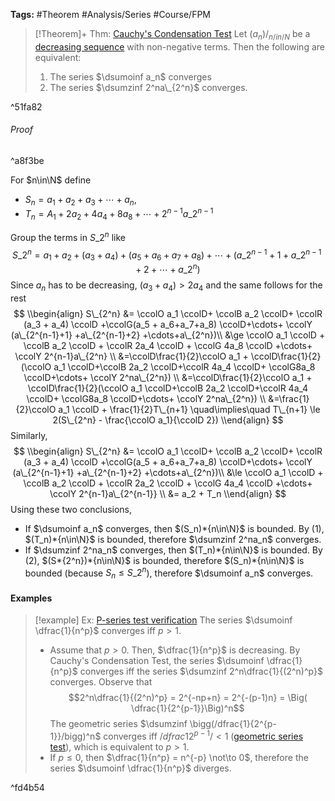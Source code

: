 ---
---

**Tags:** #Theorem #Analysis/Series #Course/FPM 

 > 
 > \[!Theorem\]+ Thm: [Cauchy's Condensation Test](Cauchy's%20Condensation%20Test.md)
 > Let $(a_n)/_{n/in/N}$ be a [decreasing sequence](Monotone%20Sequences.md)  with non-negative terms. Then the following are equivalent:
 > 
 > 1. The series $\dsumoinf a_n$ converges 
 > 1. The series $\dsumzinf 2^na\_{2^n}$ converges.

^51fa82

###### Proof

^a8f3be

For $n\in\N$ define

* $S_n = a_1 + a_2 + a_3 + \cdots + a_n$,
* $T_n = A_1 + 2a_2 + 4a_4 + 8a_8 + \cdots + 2^{n-1}a\_{2^{n-1}}$

Group the terms in $S\_{2^n}$ like
$$S\_{2^n} = a_1 + a_2 + (a_3 + a_4) + (a_5 + a_6+a_7+a_8)+\cdots+(a\_{2^{n-1}+1} +a\_{2^{n-1}+2} +\cdots+a\_{2^n})$$
Since $a_n$ has to be decreasing, $(a_3+a_4) > 2a_4$ and the same follows for the rest
$$
\\begin{align}
S\_{2^n} &= \ccolO a_1 \ccolD+ \ccolB a_2 \ccolD+ \ccolR (a_3 + a_4) \ccolD +\ccolG(a_5 + a_6+a_7+a_8) \ccolD+\cdots+ \ccolY (a\_{2^{n-1}+1} +a\_{2^{n-1}+2} +\cdots+a\_{2^n})\\
&\ge \ccolO a_1 \ccolD + \ccolB a_2 \ccolD + \ccolR 2a_4 \ccolD + \ccolG 4a_8 \ccolD +\cdots+ \ccolY 2^{n-1}a\_{2^n} \\
&=\ccolD\frac{1}{2}\ccolO a_1 + \ccolD\frac{1}{2}(\ccolO a_1 \ccolD+\ccolB 2a_2 \ccolD+\ccolR 4a_4 \ccolD+ \ccolG8a_8 \ccolD+\cdots+ \ccolY 2^na\_{2^n}) \\
&=\ccolD\frac{1}{2}\ccolO a_1 + \ccolD\frac{1}{2}(\ccolO a_1 \ccolD+\ccolB 2a_2 \ccolD+\ccolR 4a_4 \ccolD+ \ccolG8a_8 \ccolD+\cdots+ \ccolY 2^na\_{2^n}) \\
&=\frac{1}{2}\ccolO a_1 \ccolD + \frac{1}{2}T\_{n+1} \quad\implies\quad T\_{n+1} \le 2(S\_{2^n} - \frac{\ccolO a_1}{\ccolD 2})
\\end{align}
$$
Similarly,
$$
\\begin{align}
S\_{2^n} &= \ccolO a_1 \ccolD+ \ccolB a_2 \ccolD+ \ccolR (a_3 + a_4) \ccolD +\ccolG(a_5 + a_6+a_7+a_8) \ccolD+\cdots+ \ccolY (a\_{2^{n-1}+1} +a\_{2^{n-1}+2} +\cdots+a\_{2^n})\\
&\le \ccolO a_1 \ccolD + \ccolB a_2 \ccolD + \ccolR 2a_2 \ccolD + \ccolG 4a_4 \ccolD +\cdots+ \ccolY 2^{n-1}a\_{2^{n-1}} \\
&= a_2 + T_n
\\end{align}
$$
Using these two conclusions,

* If $\dsumoinf a_n$ converges, then $(S_n)*{n\in\N}$ is bounded. By (1), $(T_n)*{n\in\N}$ is bounded, therefore $\dsumzinf 2^na_n$ converges.
* If $\dsumzinf 2^na_n$ converges, then $(T_n)*{n\in\N}$ is bounded. By (2), $(S*{2^n})*{n\in\N}$ is bounded, therefore $(S_n)*{n\in\N}$ is bounded (because $S_n \le S\_{2^n}$), therefore $\dsumoinf a_n$ converges.

#### Examples

 > 
 > \[!example\] Ex: [P-series test verification](Cauchy's%20Condensation%20Test.md)
 > The series $\dsumoinf \dfrac{1}{n^p}$ converges iff $p > 1$.
 > 
 > * Assume that $p > 0$. Then, $\dfrac{1}{n^p}$ is decreasing. By Cauchy's Condensation Test, the series $\dsumoinf \dfrac{1}{n^p}$ converges iff the series $\dsumzinf 2^n\dfrac{1}{(2^n)^p}$ converges. Observe that
 >   $$2^n\dfrac{1}{(2^n)^p} = 2^{-np+n} = 2^{-(p-1)n} = \Big( \dfrac{1}{2^{p-1}}\Big)^n$$
 >   The geometric series $\dsumzinf \bigg(/dfrac{1}{2^{p-1}}/bigg)^n$ converges iff $/dfrac{1}{2^{p-1}} /< 1$ ([geometric series test](Geometric%20Series%20Test.md#691af3)), which is equivalent to $p>1$.
 > * If $p\le0$, then $\dfrac{1}{n^p} = n^{-p} \not\to 0$, therefore the series $\dsumoinf \dfrac{1}{n^p}$ diverges.

^fd4b54

